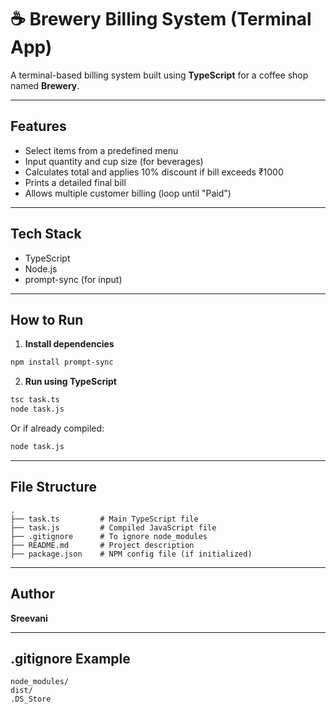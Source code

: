 # ☕ Brewery Billing System (Terminal App)

A terminal-based billing system built using **TypeScript** for a coffee shop named **Brewery**.

---

##  Features

- Select items from a predefined menu
- Input quantity and cup size (for beverages)
- Calculates total and applies 10% discount if bill exceeds ₹1000
- Prints a detailed final bill
- Allows multiple customer billing (loop until "Paid")

---

## Tech Stack

- TypeScript
- Node.js
- prompt-sync (for input)

---

##  How to Run

1. **Install dependencies**

```bash
npm install prompt-sync
```

2. **Run using TypeScript**

```bash
tsc task.ts
node task.js
```

Or if already compiled:

```bash
node task.js
```

---

## File Structure

```
.
├── task.ts         # Main TypeScript file
├── task.js         # Compiled JavaScript file
├── .gitignore      # To ignore node_modules
├── README.md       # Project description
├── package.json    # NPM config file (if initialized)
```

---

##  Author

**Sreevani**

---

##  .gitignore Example

```
node_modules/
dist/
.DS_Store
```



